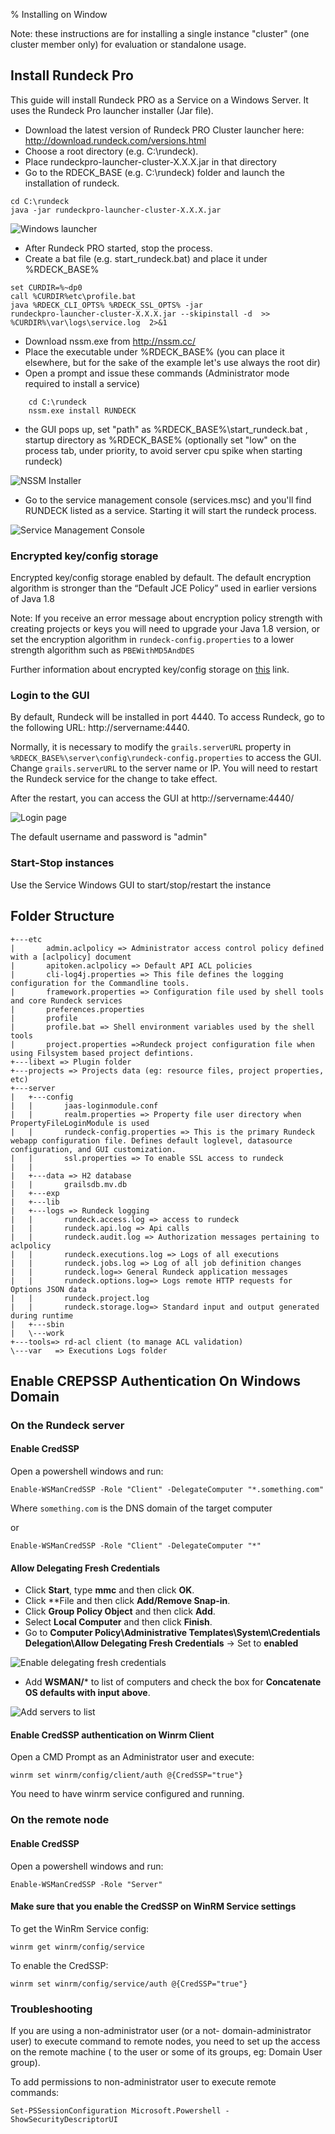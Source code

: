 % Installing on Window

<!---
Originals:
http://support.rundeck.com/customer/en/portal/articles/2885088-installing-a-single-instance-of-rundeck-pro-cluster-on-windows
http://support.rundeck.com/customer/en/portal/articles/2819414-install-rundeck-pro-team-launcher-on-windows
http://support.rundeck.com/customer/en/portal/articles/2522223-enable-credssp-authentication-windows-
--->

Note: these instructions are for installing a single instance "cluster" (one cluster member only) for evaluation or standalone usage. 

## Install Rundeck Pro

This guide will install Rundeck PRO as a Service on a Windows Server. It uses the Rundeck Pro launcher installer (Jar file).
 
* Download the latest version of Rundeck PRO Cluster launcher here:  http://download.rundeck.com/versions.html
* Choose a root directory (e.g. C:\rundeck). 
* Place rundeckpro-launcher-cluster-X.X.X.jar in that directory
* Go to the RDECK_BASE (e.g. C:\rundeck) folder and launch the installation of rundeck.

```
cd C:\rundeck
java -jar rundeckpro-launcher-cluster-X.X.X.jar
```

![Windows launcher](../../figures/windows-launcher.png)

* After Rundeck PRO started, stop the process.
* Create a bat file (e.g. start_rundeck.bat) and place it under %RDECK_BASE%

```
set CURDIR=%~dp0
call %CURDIR%etc\profile.bat
java %RDECK_CLI_OPTS% %RDECK_SSL_OPTS% -jar    
rundeckpro-launcher-cluster-X.X.X.jar --skipinstall -d  >> %CURDIR%\var\logs\service.log  2>&1
```

* Download nssm.exe from http://nssm.cc/
* Place the executable under %RDECK_BASE% (you can place it elsewhere, but for the sake of the example let's use always the root dir)
* Open a prompt and issue these commands (Administrator mode required to install a service)

```
    cd C:\rundeck
    nssm.exe install RUNDECK
```
* the GUI pops up, set "path" as %RDECK_BASE%\start_rundeck.bat , startup directory  as %RDECK_BASE% (optionally set "low" on the process tab, under priority, to avoid server cpu spike when starting rundeck)

![NSSM Installer](../../figures/nssm-installer.png)

* Go to the service management console (services.msc) and you'll find RUNDECK listed as a service. Starting it will start the rundeck process.

![Service Management Console](../../figures/service-management-console.png) 
 
### Encrypted key/config storage 

Encrypted key/config storage enabled by default. The default encryption algorithm is stronger than the “Default JCE Policy” used in earlier versions of Java 1.8

Note: If you receive an error message about encryption policy strength with creating projects or keys you will need to upgrade your Java 1.8 version, or set the encryption algorithm in `rundeck-config.properties` to a lower strength algorithm such as `PBEWithMD5AndDES`

Further information about encrypted key/config storage on [this](http://rundeck.org/docs/plugins-user-guide/bundled-plugins.html#jasypt-encryption-plugin) link.


### Login to the GUI
 
By default, Rundeck will be installed in port 4440. To access Rundeck, go to the following URL: http://servername:4440.
 
Normally, it is necessary to modify the `grails.serverURL` property in `%RDECK_BASE%\server\config\rundeck-config.properties` to access the GUI.
Change `grails.serverURL` to the server name or IP. You will need to restart
the Rundeck service for the change to take effect.

After the restart, you can access the GUI at http://servername:4440/

![Login page](../../figures/login-page.png)

The default username and password is "admin"

### Start-Stop instances

Use the Service Windows GUI to start/stop/restart the instance
 
## Folder Structure
 
```
+---etc
|       admin.aclpolicy => Administrator access control policy defined with a [aclpolicy] document
|       apitoken.aclpolicy => Default API ACL policies
|       cli-log4j.properties => This file defines the logging configuration for the Commandline tools.
|       framework.properties => Configuration file used by shell tools and core Rundeck services
|       preferences.properties
|       profile
|       profile.bat => Shell environment variables used by the shell tools
|       project.properties =>Rundeck project configuration file when using Filsystem based project defintions.
+---libext => Plugin folder
+---projects => Projects data (eg: resource files, project properties, etc)
+---server
|   +---config
|   |       jaas-loginmodule.conf
|   |       realm.properties => Property file user directory when PropertyFileLoginModule is used
|   |       rundeck-config.properties => This is the primary Rundeck webapp configuration file. Defines default loglevel, datasource configuration, and GUI customization.
|   |       ssl.properties => To enable SSL access to rundeck
|   |      
|   +---data => H2 database
|   |       grailsdb.mv.db
|   +---exp
|   +---lib
|   +---logs => Rundeck logging 
|   |       rundeck.access.log => access to rundeck
|   |       rundeck.api.log => Api calls
|   |       rundeck.audit.log => Authorization messages pertaining to aclpolicy
|   |       rundeck.executions.log => Logs of all executions
|   |       rundeck.jobs.log => Log of all job definition changes
|   |       rundeck.log=> General Rundeck application messages
|   |       rundeck.options.log=> Logs remote HTTP requests for Options JSON data
|   |       rundeck.project.log
|   |       rundeck.storage.log=> Standard input and output generated during runtime
|   +---sbin
|   \---work
+---tools=> rd-acl client (to manage ACL validation)
\---var   => Executions Logs folder
```

## Enable CREPSSP Authentication On Windows Domain

### On the Rundeck server

#### Enable CredSSP

Open a powershell windows and run:

```
Enable-WSManCredSSP -Role "Client" -DelegateComputer "*.something.com"
```

Where `something.com` is the DNS domain of the target computer

or

```
Enable-WSManCredSSP -Role "Client" -DelegateComputer "*"
```


#### Allow Delegating Fresh Credentials

* Click **Start**, type **mmc** and then click **OK**.
* Click **File and then click **Add/Remove Snap-in**.
* Click **Group Policy Object** and then click **Add**.
* Select **Local Computer** and then click **Finish**.
* Go to **Computer Policy\Administrative Templates\System\Credentials Delegation\Allow Delegating Fresh Credentials** → Set to **enabled** 

![Enable delegating fresh credentials](../../figures/allow-delegating-fresh-credentials-1.png)

* Add **WSMAN/*** to list of computers and check the box for **Concatenate OS defaults with input above**.

![Add servers to list](../../figures/allow-delegating-fresh-credentials-2.png)

#### Enable CredSSP authentication on Winrm Client

Open a CMD Prompt as an Administrator user and execute:

```
winrm set winrm/config/client/auth @{CredSSP="true"}
```

You need to have winrm service configured and running.


### On the remote node

#### Enable CredSSP

Open a powershell windows and run:

```
Enable-WSManCredSSP -Role "Server"
```

#### Make sure that you enable the CredSSP on WinRM Service settings

To get the WinRm Service config:

```
winrm get winrm/config/service
```

To enable the CredSSP:

```
winrm set winrm/config/service/auth @{CredSSP="true"}
```

### Troubleshooting

If you are using a non-administrator user (or a not- domain-administrator user) to execute command to remote nodes, you need to set up the access on the remote machine ( to the user or some of its groups, eg: Domain User group).

To add permissions to non-administrator user to execute remote commands:

```
Set-PSSessionConfiguration Microsoft.Powershell -ShowSecurityDescriptorUI
```
